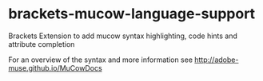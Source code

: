 # brackets-mucow-language-support

Brackets Extension to add mucow syntax highlighting, code hints and attribute completion

For an overview of the syntax and more information see http://adobe-muse.github.io/MuCowDocs
